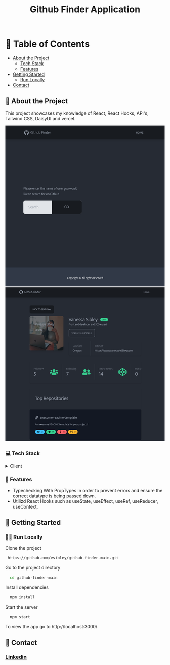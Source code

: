 <div align="center">
  <h1>Github Finder Application</h1>
<br />
</div>

<div align="left">

<!-- Table of Contents -->
# :notebook_with_decorative_cover: Table of Contents

- [About the Project](#star2-about-the-project)
  * [Tech Stack](#computer-tech-stack)
  * [Features](#dart-features)
- [Getting Started](#toolbox-getting-started)
  * [Run Locally](#running_woman-run-locally)
- [Contact](#wave-contact)
  

<!-- About -->
## :star2: About the Project

<p>This project showcases my knowledge of React, React Hooks, API's, Tailwind CSS, DaisyUI and vercel.
</p>

<div align="center"> 
  <img src="/public/assets/project1.png" alt='Screenshot of github fined application' />
  <img src="/public/assets/project2.png"  alt='Screenshot of github fined application'/>
</div>


<!-- TechStack Used -->
### :computer: Tech Stack

<details>
  <summary>Client</summary>
  <ul>
    <li><a href="https://reactjs.org/">React.js</a></li>
    <li><a href="https://docs.github.com/en/rest">Github API</a></li>
    <li><a href="https://tailwindcss.com/">TailwindCSS</a></li>
    <li><a href="https://daisyui.com/">daisyUI</a></li>
  </ul>
</details>



<!-- Features -->
### :dart: Features

- Typechecking With PropTypes in order to prevent errors and ensure the correct datatype is being passed down.
- Utilizd React Hooks such as useState, useEffect, useRef, useReducer, useContext, 




<!-- Getting Started -->
## 	:toolbox: Getting Started

<!-- Run Locally -->
### :running_woman: Run Locally

Clone the project

```bash
 https://github.com/vsibley/github-finder-main.git
```

Go to the project directory

```bash
  cd github-finder-main
```

Install dependencies

```bash
  npm install
```

Start the server

```bash
  npm start
```

To view the app go to http://localhost:3000/

<!-- Contact -->
## :wave: Contact

<h3><a href='https://www.linkedin.com/in/vanessa-sibley/' >Linkedin</a></h3>


